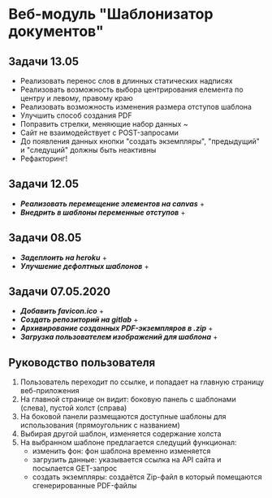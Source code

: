 # Веб-модуль "Шаблонизатор документов"

## Задачи 13.05

* Реализовать перенос слов в длинных статических надписях
* Реализовать возможность выбора центрирования елемента по центру и левому, правому краю
* Реализовать возможность изменения размера отступов шаблона
* Улучшить способ создания PDF
* Поправить стрелки, меняющие набор данных ~
* Сайт не взаимодействует с POST-запросами
* До появления данных кнопки "создать экземпляры", "предыдущий" и "следущий" должны быть неактивны
* Рефакторинг!

## Задачи 12.05

* **_Реализовать перемещение элементов на canvas_** +
* **_Внедрить в шаблоны переменные отступов_** +

## Задачи 08.05

* **_Задеплоить на heroku_** +
* **_Улучшение дефолтных шаблонов_** +

## Задачи 07.05.2020

* **_Добавить favicon.ico_** +
* **_Создать репозиторий на gitlab_** +
* **_Архивирование созданных PDF-экземпляров в .zip_** +
* **_Загрузка пользователем изображений для шаблона_** +

## Руководство пользователя

1. Пользователь переходит по ссылке, и попадает на главную страницу веб-приложения
2. На главной странице он видит: боковую панель с шаблонами (слева), пустой холст (справа)
3. На боковой панели размещаются доступные шаблоны для использования (прямоугольник с названием)
4. Выбирая другой шаблон, изменяется содержание холста
5. На выбранном шаблоне предлагается следущий функционал:
    * изменить фон: фон шаблона временно изменяется
    * загрузить данные: указывается ссылка на API сайта и посылается GET-запрос
    * создать экземпляры: создаётся Zip-файл в который помещаются сгенерированные PDF-файлы
